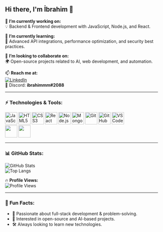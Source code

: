 ## Hi there, I'm İbrahim 👋  

🔭 **I’m currently working on:**   
💡 Backend & Frontend development with JavaScript, Node.js, and React.  

🌱 **I’m currently learning:**   
🚀 Advanced API integrations, performance optimization, and security best practices.  

👯 **I’m looking to collaborate on:**  
🌍 Open-source projects related to AI, web development, and automation.  

📫 **Reach me at:**  
[![LinkedIn](https://img.shields.io/badge/LinkedIn-İbrahim_Akkul-0A66C2?style=flat&logo=linkedin&logoColor=white)](https://www.linkedin.com/in/ibrahim-akkul-1a6075233/)  
💬 Discord: **ibrahimmm#2088**  

---

### ⚡ **Technologies & Tools:**  

<p align="left">
  <img src="https://cdn.jsdelivr.net/gh/devicons/devicon/icons/javascript/javascript-original.svg" title="JavaScript" width="40"/>
  <img src="https://cdn.jsdelivr.net/gh/devicons/devicon/icons/html5/html5-original.svg" title="HTML5" width="40"/>
  <img src="https://cdn.jsdelivr.net/gh/devicons/devicon/icons/css3/css3-original.svg" title="CSS3" width="40"/>
  <img src="https://cdn.jsdelivr.net/gh/devicons/devicon/icons/react/react-original.svg" title="React" width="40"/>
  <img src="https://cdn.jsdelivr.net/gh/devicons/devicon/icons/nodejs/nodejs-original.svg" title="Node.js" width="40"/>
  <img src="https://cdn.jsdelivr.net/gh/devicons/devicon/icons/mongodb/mongodb-original.svg" title="MongoDB" width="40"/>
  <img src="https://cdn.jsdelivr.net/gh/devicons/devicon/icons/git/git-original.svg" title="Git" width="40"/>
  <img src="https://cdn.jsdelivr.net/gh/devicons/devicon/icons/github/github-original.svg" title="GitHub" width="40"/>
  <img src="https://cdn.jsdelivr.net/gh/devicons/devicon/icons/vscode/vscode-original.svg" title="VS Code" width="40"/>
  <br/>
  <img src="https://gpt-logo.gptshunt.com/MDYzMDE2MjIwMDIyMTkwMjIz.webp" width="40"/>
  <img src="https://r2.erweima.ai/i/31KbIZEcRDmNrjdDDsUynQ.png" width="40"/>
</p>


---

### 📊 **GitHub Stats:**  

![GitHub Stats](https://github-readme-stats.vercel.app/api?username=ibrahimakkul&show_icons=true&theme=radical&count_private=true&hide=stars,prs)  
![Top Langs](https://github-readme-stats.vercel.app/api/top-langs/?username=ibrahimakkul&layout=compact&theme=dracula&langs_count=6&exclude_repo=github-readme-stats,anuraghazra.github.io&cache_seconds=3600)  

🔥 **Profile Views:**  
![Profile Views](https://komarev.com/ghpvc/?username=ibrahimakkul&label=Visitors&color=0e75b6&style=flat)  

---

### 🌟 **Fun Facts:**  
- 🎯 Passionate about full-stack development & problem-solving.  
- 📌 Interested in open-source and AI-based projects.  
- 🛠️ Always looking to learn new technologies.  

